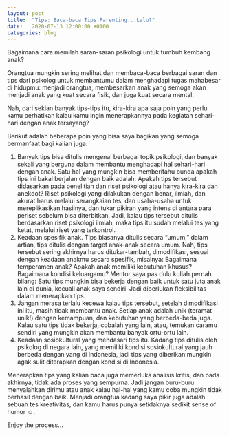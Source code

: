```yaml
---
layout: post
title:  "Tips: Baca-baca Tips Parenting...Lalu?"
date:   2020-07-13 12:00:00 +0100
categories: blog
---
```


Bagaimana cara memilah saran-saran psikologi untuk tumbuh kembang anak?

Orangtua mungkin sering melihat dan membaca-baca berbagai saran dan tips dari psikolog untuk membantumu dalam menghadapi tugas mahabesar di hidupmu: menjadi orangtua, membesarkan anak yang semoga akan menjadi anak yang kuat secara fisik, dan juga kuat secara mental.

Nah, dari sekian banyak tips-tips itu, kira-kira apa saja poin yang perlu kamu perhatikan kalau kamu ingin menerapkannya pada kegiatan sehari-hari dengan anak tersayang?

Berikut adalah beberapa poin yang bisa saya bagikan yang semoga bermanfaat bagi kalian juga:

1.	Banyak tips bisa ditulis mengenai berbagai topik psikologi, dan banyak sekali yang berguna dalam membantu menghadapi hal sehari-hari dengan anak. Satu hal yang mungkin bisa memberitahu bunda apakah tips ini bakal berjalan dengan baik adalah: Apakah tips tersebut didasarkan pada penelitian dan riset psikologi atau hanya kira-kira dan anekdot? Riset psikologi yang dilakukan dengan benar, ilmiah, dan akurat harus melalui serangkaian tes, dan usaha-usaha untuk mereplikasikan hasilnya, dan tukar pikiran yang intens di antara para periset sebelum bisa diterbitkan. Jadi, kalau tips tersebut ditulis berdasarkan riset psikologi ilmiah, maka tips itu sudah melalui tes yang ketat, melalui riset yang terkontrol.
2.	Keadaan spesifik anak. Tips biasanya ditulis secara “umum,” dalam artian, tips ditulis dengan target anak-anak secara umum. Nah, tips tersebut sering akhirnya harus ditukar-tambah, dimodifikasi, sesuai dengan keadaan anakmu secara spesifik, misalnya: Bagaimana temperamen anak? Apakah anak memiliki kebutuhan khusus? Bagaimana kondisi keluargamu? Mentor saya pas dulu kuliah pernah bilang: Satu tips mungkin bisa bekerja dengan baik untuk satu juta anak lain di dunia, kecuali anak saya sendiri. Jadi diperlukan fleksibilitas dalam menerapkan tips.
3.	Jangan merasa terlalu kecewa kalau tips tersebut, setelah dimodifikasi ini itu, masih tidak membantu anak. Setiap anak adalah unik (teramat unik!) dengan kemampuan, dan kebutuhan yang berbeda-beda juga. Kalau satu tips tidak bekerja, cobalah yang lain, atau, temukan caramu sendiri yang mungkin akan membantu banyak ortu-ortu lain.
4.	Keadaan sosiokultural yang mendasari tips itu. Kadang tips ditulis oleh psikolog di negara lain, yang memiliki kondisi sosiokultural yang jauh berbeda dengan yang di Indonesia, jadi tips yang diberikan mungkin agak sulit diterapkan dengan kondisi di Indonesia. 

Menerapkan tips yang kalian baca juga memerluka analisis kritis, dan pada akhirnya, tidak ada proses yang sempurna. Jadi jangan buru-buru menyalahkan dirimu atau anak kalau hal-hal yang kamu coba mungkin tidak berhasil dengan baik. Menjadi orangtua kadang saya pikir juga adalah sebuah tes kreativitas, dan kamu harus punya setidaknya sedikit sense of humor ☺.

Enjoy the process…
